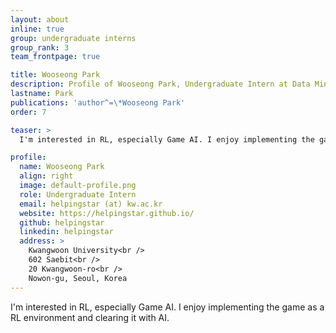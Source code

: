 ```yaml
---
layout: about
inline: true
group: undergraduate interns
group_rank: 3
team_frontpage: true

title: Wooseong Park
description: Profile of Wooseong Park, Undergraduate Intern at Data Mining Lab.
lastname: Park
publications: 'author^=\*Wooseong Park'
order: 7

teaser: >
  I'm interested in RL, especially Game AI. I enjoy implementing the game as an RL environment and clearing it with AI.

profile:
  name: Wooseong Park
  align: right
  image: default-profile.png
  role: Undergraduate Intern
  email: helpingstar (at) kw.ac.kr
  website: https://helpingstar.github.io/
  github: helpingstar
  linkedin: helpingstar
  address: >
    Kwangwoon University<br />
    602 Saebit<br />
    20 Kwangwoon-ro<br />
    Nowon-gu, Seoul, Korea
---
```


I'm interested in RL, especially Game AI. I enjoy implementing the game as a RL environment and clearing it with AI.

